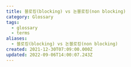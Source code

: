 ```yaml
---
title: 블로킹(blocking) vs 논블로킹(non blocking)
category: Glossary
tags:
  - glossary
  - terms
aliases:
  - 블로킹(blocking) vs 논블로킹(non blocking)
created: 2021-12-30T07:09:00.000Z
updated: 2022-09-06T14:00:07.243Z
---
```


<Metadata />
